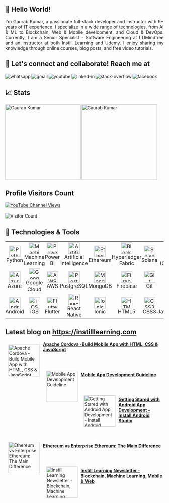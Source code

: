 ## 👋 Hello World!
<div align="justify">
I'm Gaurab Kumar, a passionate full-stack developer and instructor with 9+ years of IT experience. I specialize in a wide range of technologies, from AI & ML to Blockchain, Web & Mobile development, and Cloud & DevOps. Currently, I am a Senior Specialist - Software Engineering at LTIMindtree and an instructor at both Instill Learning and Udemy. I enjoy sharing my knowledge through online courses, blog posts, and free video tutorials.
</div> 

## 🤝 Let's connect and collaborate! Reach me at
[<img align="left" alt="whatsapp" src="https://img.shields.io/badge/WhatsApp-25D366?style=for-the-badge&logo=whatsapp&logoColor=white" />](https://wa.me/919110245113)
[<img align="left" alt="gmail" src="https://img.shields.io/badge/Gmail-D14836?style=for-the-badge&logo=gmail&logoColor=white" />](mailto:progaurab@gmail.com)
[<img align="left" alt="youtube" src="https://img.shields.io/badge/youtube-red.svg?&style=for-the-badge&logo=youtube&logoColor=white" />](https://www.youtube.com/instilllearning?sub_confirmation=1)
[<img align="left" alt="linked-in" src="https://img.shields.io/badge/linkedin-%230077B5.svg?&style=for-the-badge&logo=linkedin&logoColor=white" />](https://www.linkedin.com/in/progaurab)
[<img align="left" alt="stack-overflow" src="https://img.shields.io/badge/stack%20overflow-FE7A16?logo=stack-overflow&logoColor=white&style=for-the-badge" />](https://stackoverflow.com/users/4188585/gaurab-kumar)
[<img align="left" alt="facebook" src="https://img.shields.io/badge/facebook-%231877F2.svg?&style=for-the-badge&logo=facebook&logoColor=white" />](https://www.facebook.com/learnWithGaurab)
<br/>

## 📈 Stats
<p><img align="left" height="240" src="https://github-readme-stats.vercel.app/api?username=progaurab&show_icons=true&hide_rank=true&bg_color=cbb14d,25d385,68e15c,a8eb12" alt="Gaurab Kumar" /></p>

<p><img align="center" height="240" src="https://github-readme-stats.vercel.app/api/top-langs/?username=progaurab&langs_count=10&layout=compact&bg_color=cbb14d,25d385,68e15c,a8eb12" alt="Gaurab Kumar" /></p>

## Profile Visitors Count
[![YouTube Channel Views](https://img.shields.io/youtube/channel/views/UCWGBv-McUmtZPUP59rsm91w?style=social)](https://www.youtube.com/c/instilllearning)
<br> <br>
![Visitor Count](https://profile-counter.glitch.me/progaurab/count.svg)

## 🔧 Technologies & Tools

<table  width="90%">
  <tr>
    <td style="padding:0px 0px"  align="center" height="82" width="82">
      <img src="https://cdn.jsdelivr.net/gh/devicons/devicon/icons/python/python-original.svg" width="36" height="36" alt="Python" />
      <br />Python
    </td>
    <td style="padding:0px 0px"  align="center" height="82" width="82">
      <img src="https://cdn.jsdelivr.net/gh/devicons/devicon/icons/tensorflow/tensorflow-original.svg" width="36" height="36" alt="Machine Learning" />
      <br />Machine Learning
    </td>
    <td style="padding:0px 0px"  align="center" height="82" width="82">
      <img src="https://img.icons8.com/color/36/000000/power-bi.png" width="36" height="36" alt="Power BI" />
      <br />Power BI
    </td>
    <td style="padding:0px 0px"  align="center" height="82" width="82">
      <img src="https://cdn.jsdelivr.net/gh/devicons/devicon/icons/python/python-original.svg" width="36" height="36" alt="Artificial Intelligence" />
      <br />Artificial Intelligence
    </td>
    <td style="padding:0px 0px"  align="center" height="82" width="82">
      <img src="https://cryptologos.cc/logos/ethereum-eth-logo.png" width="36" height="36" alt="Ethereum" />
      <br />Ethereum
    </td>
    <td style="padding:0px 0px"  align="center" height="82" width="82">
      <img src="https://img.icons8.com/ios-filled/50/000000/blockchain-new-logo.png" width="36" height="36" alt="Blockchain" />
      <br />Hyperledger Fabric
    </td>
    <td style="padding:0px 0px"  align="center" style="width: 12.5%; padding: 10px">
      <img src="https://cryptologos.cc/logos/solana-sol-logo.png" width="36" height="36" alt="Solana" />
      <br />Solana
    </td>
    <td style="padding:0px 0px"  align="center" height="82" width="82">
      <img src="https://cdn.jsdelivr.net/gh/devicons/devicon/icons/go/go-original.svg" width="36" height="36" alt="Go (Golang)" />
      <br />Go (Golang)
    </td>
    <td style="padding:0px 0px"  align="center" height="82" width="82">
      <img src="https://cdn.jsdelivr.net/gh/devicons/devicon/icons/nodejs/nodejs-original.svg" width="36" height="36" alt="Node.js" />
      <br />Node.js
    </td>
    <td style="padding:0px 0px"  align="center" height="82" width="82">
      <img src="https://cdn.jsdelivr.net/gh/devicons/devicon/icons/typescript/typescript-plain.svg" width="36" height="36" alt="TypeScript" />
      <br />TypeScript
    </td>
  </tr>
  <tr>
    <td style="padding:0px 0px"  align="center" height="82" width="82">
      <img src="https://cdn.jsdelivr.net/gh/devicons/devicon/icons/azure/azure-original.svg" width="36" height="36" alt="Azure" />
      <br />Azure
    </td>
    <td style="padding:0px 0px"  align="center" height="82" width="82">
      <img src="https://cdn.jsdelivr.net/gh/devicons/devicon/icons/googlecloud/googlecloud-original.svg" width="36" height="36" alt="Google Cloud" />
      <br />Google Cloud
    </td>
    <td style="padding:0px 0px"  align="center" height="82" width="82">
      <img src="https://img.icons8.com/color/36/000000/amazon-web-services.png" width="36" height="36" alt="AWS" />
      <br />AWS
    </td>
    <td style="padding:0px 0px"  align="center" height="82" width="82">
      <img src="https://cdn.jsdelivr.net/gh/devicons/devicon/icons/postgresql/postgresql-original.svg" width="36" height="36" alt="PostgreSQL" />
      <br />PostgreSQL
    </td>
    <td style="padding:0px 0px"  align="center" height="82" width="82">
      <img src="https://cdn.jsdelivr.net/gh/devicons/devicon/icons/mongodb/mongodb-original.svg" width="36" height="36" alt="MongoDB" />
      <br />MongoDB
    </td>
    <td style="padding:0px 0px"  align="center" height="82" width="82">
      <img src="https://cdn.jsdelivr.net/gh/devicons/devicon/icons/firebase/firebase-plain.svg" width="36" height="36" alt="Firebase" />
      <br />Firebase
    </td>
    <td style="padding:0px 0px"  align="center" height="82" width="82">
      <img src="https://cdn.jsdelivr.net/gh/devicons/devicon/icons/git/git-original.svg" width="36" height="36" alt="Git" />
      <br />Git
    </td>
    <td style="padding:0px 0px"  align="center" height="82" width="82">
      <img src="https://cdn.jsdelivr.net/gh/devicons/devicon/icons/react/react-original.svg" width="36" height="36" alt="React" />
      <br />React
    </td>
    <td style="padding:0px 0px"  align="center" height="82" width="82">
      <img src="https://cdn.jsdelivr.net/gh/devicons/devicon/icons/angularjs/angularjs-plain.svg" width="36" height="36" alt="Angular" />
      <br />Angular
    </td>
    <td style="padding:0px 0px"  align="center" height="82" width="82">
      <img src="https://cdn.jsdelivr.net/gh/devicons/devicon/icons/vuejs/vuejs-original.svg" width="36" height="36" alt="Vue" />
      <br />Vue
    </td>
  </tr>
  <tr>
    <td style="padding:0px 0px"  align="center" height="82" width="82">
      <img src="https://cdn.jsdelivr.net/gh/devicons/devicon/icons/android/android-original.svg" width="36" height="36" alt="Android" />
      <br />Android
    </td>
    <td style="padding:0px 0px"  align="center" style="width: 12.5%; padding: 10px">
      <img src="https://upload.wikimedia.org/wikipedia/commons/thumb/c/ca/IOS_logo.svg/1200px-IOS_logo.svg.png" width="36" height="36" alt="iOS" />
      <br />iOS
    </td>
    <td style="padding:0px 0px"  align="center" height="82" width="82">
      <img src="https://upload.wikimedia.org/wikipedia/commons/1/17/Google-flutter-logo.png" width="36" height="36" alt="Flutter" />
      <br />Flutter
    </td>
    <td style="padding:0px 0px"  align="center" height="82" width="82">
      <img src="https://cdn.jsdelivr.net/gh/devicons/devicon/icons/react/react-original.svg" width="36" height="36" alt="React Native" />
      <br />React Native
    </td>
    <td style="padding:0px 0px"  align="center" height="82" width="82">
      <img src="https://cdn.jsdelivr.net/gh/devicons/devicon/icons/ionic/ionic-original.svg" width="36" height="36" alt="Ionic" />
      <br />Ionic
    </td>
    <td style="padding:0px 0px"  align="center" height="82" width="82">
      <img src="https://cdn.jsdelivr.net/gh/devicons/devicon/icons/html5/html5-plain.svg" width="36" height="36" alt="HTML" />
      <br />HTML5
    </td>
    <td style="padding:0px 0px"  align="center" height="82" width="82">
      <img src="https://cdn.jsdelivr.net/gh/devicons/devicon/icons/css3/css3-plain.svg" width="36" height="36" alt="CSS3" />
      <br />CSS3
    </td>
    <td style="padding:0px 0px"  align="center" height="82" width="82">
      <img src="https://cdn.jsdelivr.net/gh/devicons/devicon/icons/javascript/javascript-plain.svg" width="36" height="36" alt="JavaScript" />
      <br />JavaScript
    </td>
    <td style="padding:0px 0px"  align="center" height="82" width="82">
      <img src="https://cdn.jsdelivr.net/gh/devicons/devicon/icons/materialui/materialui-original.svg" width="36" height="36" alt="Material UI" />
      <br />Material UI
    </td>
    <td style="padding:0px 0px"  align="center" height="82" width="82">
      <img src="https://cdn.jsdelivr.net/gh/devicons/devicon/icons/bootstrap/bootstrap-plain.svg" width="36" height="36" alt="Bootstrap" />
      <br />Bootstrap
    </td>
  </tr>
</table>

## Latest blog on https://instilllearning.com

<a href="https://www.instilllearning.com/blog/apache-cordova"><img src="https://s3.amazonaws.com/contents.newzenler.com/1433/library/66c988aea36ec_1724483758_6068183-286f-4.jpg" alt="Apache Cordova -Build Mobile App with HTML, CSS & JavaScript" width="100" align="left" hspace="10" vspace="10"></a><p>**[Apache Cordova -Build Mobile App with HTML, CSS & JavaScript](https://www.instilllearning.com/blog/apache-cordova)**</p>

<br /><br /><a href="https://www.instilllearning.com/blog/mobile-app-development-guideline"><img src="https://s3.amazonaws.com/contents.newzenler.com/1433/library/657559aadce3a_1702189482_instill-learning-image.png" alt="Mobile App Development Guideline" width="100" align="left" hspace="10" vspace="10"></a><p>**[Mobile App Development Guideline](https://www.instilllearning.com/blog/mobile-app-development-guideline)**</p>

<br /><br /><a href="https://www.instilllearning.com/blog/getting-stared-with-android-app-development-install-android-studio"><img src="https://s3.amazonaws.com/contents.newzenler.com/1433/library/6440ee8ee0254_1681976974_1.png" alt="Getting Stared with Android App Development  - Install Android Studio" width="100" align="left" hspace="10" vspace="10"></a><p>**[Getting Stared with Android App Development  - Install Android Studio](https://www.instilllearning.com/blog/getting-stared-with-android-app-development-install-android-studio)**</p>

<br /><br /><a href="https://www.instilllearning.com/blog/ethereum-vs-enterprise-ethereum-the-main-difference"><img src="https://s3.amazonaws.com/contents.newzenler.com/1433/blog/blog-post/15013/data/thumb/s-1.jpg" alt="Ethereum vs Enterprise Ethereum: The Main Difference" width="100" align="left" hspace="10" vspace="10"></a><p>**[Ethereum vs Enterprise Ethereum: The Main Difference](https://www.instilllearning.com/blog/ethereum-vs-enterprise-ethereum-the-main-difference)**</p>

<br /><br /><a href="https://www.instilllearning.com/blog/how-to-become-full-stack-developer-with-instill-learning"><img src="https://s3.amazonaws.com/contents.newzenler.com/1433/blog/blog-post/14346/data/thumb/l-6.jpg" alt="Instill Learning Newsletter - Blockchain, Machine Learning, Mobile & Web" width="100" align="left" hspace="10" vspace="10"></a><p>**[Instill Learning Newsletter - Blockchain, Machine Learning, Mobile & Web](https://www.instilllearning.com/blog/how-to-become-full-stack-developer-with-instill-learning)**</p>

<br /><br />